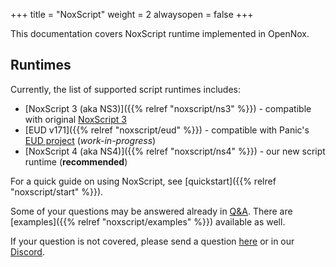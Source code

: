 +++
title = "NoxScript"
weight = 2
alwaysopen = false
+++

This documentation covers NoxScript runtime implemented in OpenNox.

## Runtimes

Currently, the list of supported script runtimes includes:

- [NoxScript 3 (aka NS3)]({{% relref "noxscript/ns3" %}}) - compatible with original [NoxScript 3](https://noxtools.github.io/noxscript/)
- [EUD v171]({{% relref "noxscript/eud" %}}) - compatible with Panic's [EUD project](https://gitlab.com/happysoft3/eud-maps-project/-/tree/master/eud_project/libs) (*work-in-progress*)
- [NoxScript 4 (aka NS4)]({{% relref "noxscript/ns4" %}}) - our new script runtime (**recommended**)

For a quick guide on using NoxScript, see [quickstart]({{% relref "noxscript/start" %}}).

Some of your questions may be answered already in [Q&A](./docs/questions-and-answers.md).
There are [examples]({{% relref "noxscript/examples" %}}) available as well.

If your question is not covered, please send a question [here](https://github.com/noxworld-dev/noxscript/discussions/new?category=q-a)
or in our [Discord](https://discord.gg/HgDUeXhAyW).